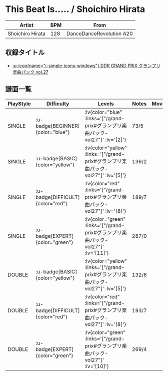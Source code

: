 # This Beat Is..... / Shoichiro Hirata

|Artist|BPM|From|
|------|---|----|
|Shoichiro Hirata|128|DanceDanceRevolution A20|

## 収録タイトル

- [ :u-icon{name="i-simple-icons-windows"} DDR GRAND PRIX グランプリ楽曲パック vol.27](/grand-prix#グランプリ楽曲パック-vol27)

## 譜面一覧

|PlayStyle|Difficulty|Levels|Notes|Movie|
|---------|----------|------|-----|-----|
|SINGLE| :u-badge[BEGINNER]{color="blue"} | :lv{color="blue" :links='["/grand-prix#グランプリ楽曲パック-vol27"]' :lv='[2]'} |73/5||
|SINGLE| :u-badge[BASIC]{color="yellow"} | :lv{color="yellow" :links='["/grand-prix#グランプリ楽曲パック-vol27"]' :lv='[5]'} |136/2||
|SINGLE| :u-badge[DIFFICULT]{color="red"} | :lv{color="red" :links='["/grand-prix#グランプリ楽曲パック-vol27"]' :lv='[8]'} |189/7||
|SINGLE| :u-badge[EXPERT]{color="green"} | :lv{color="green" :links='["/grand-prix#グランプリ楽曲パック-vol27"]' :lv='[11]'} |287/0||
|DOUBLE| :u-badge[BASIC]{color="yellow"} | :lv{color="yellow" :links='["/grand-prix#グランプリ楽曲パック-vol27"]' :lv='[5]'} |132/6||
|DOUBLE| :u-badge[DIFFICULT]{color="red"} | :lv{color="red" :links='["/grand-prix#グランプリ楽曲パック-vol27"]' :lv='[8]'} |193/7||
|DOUBLE| :u-badge[EXPERT]{color="green"} | :lv{color="green" :links='["/grand-prix#グランプリ楽曲パック-vol27"]' :lv='[10]'} |269/4||
